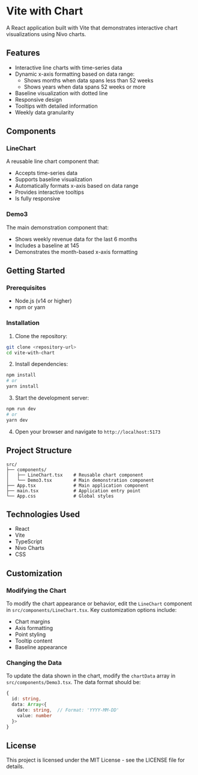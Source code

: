 # Vite with Chart

A React application built with Vite that demonstrates interactive chart visualizations using Nivo charts.

## Features

- Interactive line charts with time-series data
- Dynamic x-axis formatting based on data range:
  - Shows months when data spans less than 52 weeks
  - Shows years when data spans 52 weeks or more
- Baseline visualization with dotted line
- Responsive design
- Tooltips with detailed information
- Weekly data granularity

## Components

### LineChart
A reusable line chart component that:
- Accepts time-series data
- Supports baseline visualization
- Automatically formats x-axis based on data range
- Provides interactive tooltips
- Is fully responsive

### Demo3
The main demonstration component that:
- Shows weekly revenue data for the last 6 months
- Includes a baseline at 145
- Demonstrates the month-based x-axis formatting

## Getting Started

### Prerequisites
- Node.js (v14 or higher)
- npm or yarn

### Installation

1. Clone the repository:
```bash
git clone <repository-url>
cd vite-with-chart
```

2. Install dependencies:
```bash
npm install
# or
yarn install
```

3. Start the development server:
```bash
npm run dev
# or
yarn dev
```

4. Open your browser and navigate to `http://localhost:5173`

## Project Structure

```
src/
├── components/
│   ├── LineChart.tsx    # Reusable chart component
│   └── Demo3.tsx        # Main demonstration component
├── App.tsx              # Main application component
├── main.tsx             # Application entry point
└── App.css              # Global styles
```

## Technologies Used

- React
- Vite
- TypeScript
- Nivo Charts
- CSS

## Customization

### Modifying the Chart

To modify the chart appearance or behavior, edit the `LineChart` component in `src/components/LineChart.tsx`. Key customization options include:

- Chart margins
- Axis formatting
- Point styling
- Tooltip content
- Baseline appearance

### Changing the Data

To update the data shown in the chart, modify the `chartData` array in `src/components/Demo3.tsx`. The data format should be:

```typescript
{
  id: string,
  data: Array<{
    date: string,  // Format: 'YYYY-MM-DD'
    value: number
  }>
}
```

## License

This project is licensed under the MIT License - see the LICENSE file for details.
